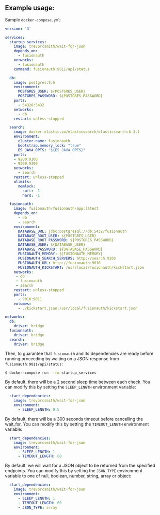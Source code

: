## Example usage:

Sample `docker-compose.yml`:

```yaml
version: '3'

services:
  startup_services:
    image: trevorcsmith/wait-for-json
    depends_on:
      - fusionauth
    networks:
      - fusionauth
    command: fusionauth:9011/api/status

  db:
    image: postgres:9.6
    environment:
      POSTGRES_USER: ${POSTGRES_USER}
      POSTGRES_PASSWORD: ${POSTGRES_PASSWORD}
    ports:
      - 54320:5432
    networks:
      - db
    restart: unless-stopped

  search:
    image: docker.elastic.co/elasticsearch/elasticsearch:6.3.1
    environment:
      cluster.name: fusionauth
      bootstrap.memory_lock: "true"
      ES_JAVA_OPTS: "${ES_JAVA_OPTS}"
    ports:
    - 9200:9200
    - 9300:9300
    networks:
      - search
    restart: unless-stopped
    ulimits:
      memlock:
        soft: -1
        hard: -1

  fusionauth:
    image: fusionauth/fusionauth-app:latest
    depends_on:
      - db
      - search
    environment:
      DATABASE_URL: jdbc:postgresql://db:5432/fusionauth
      DATABASE_ROOT_USER: ${POSTGRES_USER}
      DATABASE_ROOT_PASSWORD: ${POSTGRES_PASSWORD}
      DATABASE_USER: ${DATABASE_USER}
      DATABASE_PASSWORD: ${DATABASE_PASSWORD}
      FUSIONAUTH_MEMORY: ${FUSIONAUTH_MEMORY}
      FUSIONAUTH_SEARCH_SERVERS: http://search:9200
      FUSIONAUTH_URL: http://fusionauth:9010
      FUSIONAUTH_KICKSTART: /usr/local/fusionauth/kickstart.json
    networks:
     - db
     - fusionauth
     - search
    restart: unless-stopped
    ports:
      - 9010:9011
    volumes:
      - ./kickstart.json:/usr/local/fusionauth/kickstart.json

networks:
  db:
    driver: bridge
  fusionauth:
    driver: bridge
  search:
    driver: bridge
```

Then, to guarantee that `fusionauth` and its dependencies are ready before running proceeding by waiting on a JSON response from `fusionauth:9011/api/status`:

```bash
$ docker-compose run --rm startup_services
```

By default, there will be a 2 second sleep time between each check. You can modify this by setting the `SLEEP_LENGTH` environment variable:

```yaml
  start_dependencies:
    image: trevorcsmith/wait-for-json
    environment:
      - SLEEP_LENGTH: 0.5
```

By default, there will be a 300 seconds timeout before cancelling the wait_for. You can modify this by setting the `TIMEOUT_LENGTH` environment variable:

```yaml
  start_dependencies:
    image: trevorcsmith/wait-for-json
    environment:
      - SLEEP_LENGTH: 1
      - TIMEOUT_LENGTH: 60
```

By default, we will wait for a JSON object to be returned from the specified endpoints.  You can modify this by setting the `JSON_TYPE` environment variable to one of null, boolean, number, string, array or object:

```yaml
  start_dependencies:
    image: trevorcsmith/wait-for-json
    environment:
      - SLEEP_LENGTH: 1
      - TIMEOUT_LENGTH: 60
      - JSON_TYPE: array
```

